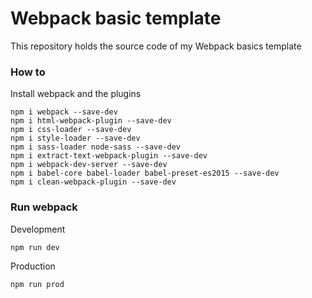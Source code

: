 Webpack basic template
==============

This repository holds the source code of my Webpack basics template

### How to

Install webpack and the plugins

```
npm i webpack --save-dev
npm i html-webpack-plugin --save-dev
npm i css-loader --save-dev
npm i style-loader --save-dev
npm i sass-loader node-sass --save-dev
npm i extract-text-webpack-plugin --save-dev
npm i webpack-dev-server --save-dev
npm i babel-core babel-loader babel-preset-es2015 --save-dev
npm i clean-webpack-plugin --save-dev
```

### Run webpack

Development

```
npm run dev
```

Production

```
npm run prod
```